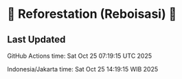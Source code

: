 
# 🌳 Reforestation (Reboisasi) 🌲

## Last Updated

GitHub Actions time: Sat Oct 25 07:19:15 UTC 2025

Indonesia/Jakarta time: Sat Oct 25 14:19:15 WIB 2025
